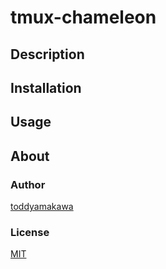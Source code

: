 
tmux-chameleon
================================================================================

Description
--------------------------------------------------------------------------------

Installation
--------------------------------------------------------------------------------

Usage
--------------------------------------------------------------------------------

About
--------------------------------------------------------------------------------

### Author
[toddyamakawa](https://github.com/toddyamakawa)

### License
[MIT](LICENSE.md)

